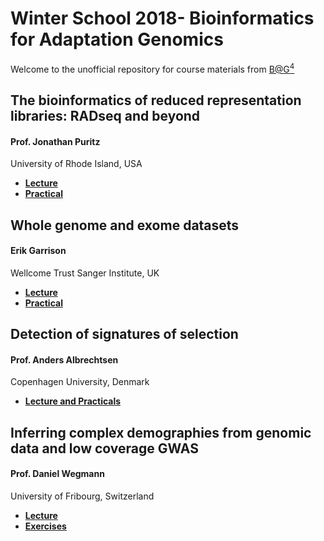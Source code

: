 # Winter School 2018- Bioinformatics for Adaptation Genomics

Welcome to the unofficial repository for course materials from [B@G<sup>4</sup>](http://www.adaptation.ethz.ch/education/bag-winter-school-2018.html)

## The bioinformatics of reduced representation libraries: RADseq and beyond
#### Prof. Jonathan Puritz  
University of Rhode Island, USA

* **[Lecture](/Lectures/Day1)**
* **[Practical](/Exercises/Day1)**

##  Whole genome and exome datasets
#### Erik Garrison 
Wellcome Trust Sanger Institute, UK

* **[Lecture](https://docs.google.com/presentation/d/1t921ccF66N0_oyn09gbM0w8nzADzWF20rfZkeMv3Sy8/edit?usp=sharing)**
* **[Practical](https://docs.google.com/document/d/1CV3AUackPEaSw7GkY6f7Q5lnlTVeWkyh6IOrB4jQwMg/edit?usp=sharing)**

## Detection of signatures of selection
#### Prof. Anders Albrechtsen 
Copenhagen University, Denmark

* **[Lecture and Practicals](http://popgen.dk/albrecht/BAG2018/web/)**

## Inferring complex demographies from genomic data and low coverage GWAS
#### Prof. Daniel Wegmann 
University of Fribourg, Switzerland

* **[Lecture](http://homeweb.unifr.ch/wegmannd/pub/BAG2018/DemoInference_complete_2018.pdf)**
* **[Exercises](http://homeweb.unifr.ch/wegmannd/pub/BAG2018/)**
